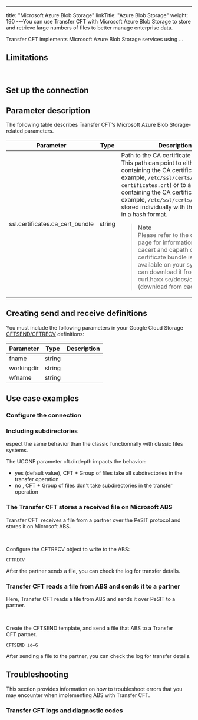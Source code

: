 ---
title: "Microsoft Azure Blob Storage"
linkTitle: "Azure Blob Storage"
weight: 190
---You can use Transfer CFT with Microsoft Azure Blob Storage to store and retrieve large numbers of files to better manage enterprise data.

Transfer CFT implements Microsoft Azure Blob Storage services using ...

## Limitations

 

<span id="Set"></span>

## Set up the connection

## Parameter description

The following table describes Transfer CFT's Microsoft Azure Blob Storage-related parameters.


| Parameter  | Type  | Description  |
| --- | --- | --- |
| ssl.certificates.ca_cert_bundle  | string  | Path to the CA certificate bundle.<br/> This path can point to either a file containing the CA certificates (for example, <code>/etc/ssl/certs/ca-certificates.crt</code>) or to a directory containing the CA certificates (for example, <code>/etc/ssl/certs/</code>), which are stored individually with their filenames in a hash format.<br/> <blockquote> **Note**<br/> Please refer to the cURL man page for information on the cacert and capath options. If the certificate bundle is not available on your system, you can download it from: curl.haxx.se/docs/caextract.html (download from cacert.pem).<br/> </blockquote>  |


## Creating send and receive definitions

You must include the following parameters in your Google Cloud Storage [CFTSEND/CFTRECV](../../c_intro_userinterfaces/command_summary) definitions:


| Parameter<span id="storageaccount"></span>  | Type  | Description  |
| --- | --- | --- |
| fname  | string  |   |
| workingdir  | string  |   |
| wfname  | string  |   |


## Use case examples

### Configure the connection

### Including subdirectories

espect the same behavior than the classic functionnally with classic files systems.

The UCONF parameter cft.dirdepth impacts the behavior:

* yes (default value), CFT + Group of files take all subdirectories in the transfer operation
* no , CFT + Group of files don't take subdirectories in the transfer operation

### The Transfer CFT stores a received file on Microsoft ABS

Transfer CFT  receives a file from a partner over the PeSIT protocol and stores it on Microsoft ABS.

 

Configure the CFTRECV object to write to the ABS:

```
CFTRECV
```

After the partner sends a file, you can check the log for transfer details.

### Transfer CFT reads a file from ABS and sends it to a partner

Here, Transfer CFT reads a file from ABS and sends it over PeSIT to a partner.

 

Create the CFTSEND template, and send a file that ABS to a Transfer CFT partner.

```
CFTSEND id=G
```

After sending a file to the partner, you can check the log for transfer details.

## Troubleshooting

This section provides information on how to troubleshoot errors that you may encounter when implementing ABS with Transfer CFT.

### Transfer CFT logs and diagnostic codes
